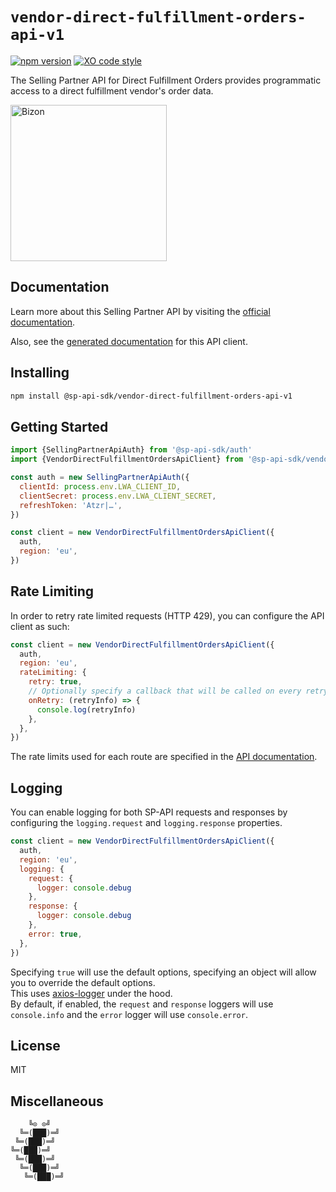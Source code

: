 # `vendor-direct-fulfillment-orders-api-v1`

[![npm version](https://img.shields.io/npm/v/@sp-api-sdk/vendor-direct-fulfillment-orders-api-v1)](https://www.npmjs.com/package/@sp-api-sdk/vendor-direct-fulfillment-orders-api-v1)
[![XO code style](https://img.shields.io/badge/code_style-xo-cyan)](https://github.com/xojs/xo)

The Selling Partner API for Direct Fulfillment Orders provides programmatic access to a direct fulfillment vendor's order data.

[<img src="https://files.bizon.solutions/images/logo/bizon-horizontal.png" alt="Bizon" width="250"/>](https://www.bizon.solutions?utm_source=github&utm_medium=readme&utm_campaign=selling-partner-api-sdk)

## Documentation

Learn more about this Selling Partner API by visiting the [official documentation](https://developer-docs.amazon.com/sp-api/docs).

Also, see the [generated documentation](https://bizon.github.io/selling-partner-api-sdk/modules/_sp-api-sdk_vendor-direct-fulfillment-orders-api-v1.html) for this API client.

## Installing

```sh
npm install @sp-api-sdk/vendor-direct-fulfillment-orders-api-v1
```

## Getting Started

```javascript
import {SellingPartnerApiAuth} from '@sp-api-sdk/auth'
import {VendorDirectFulfillmentOrdersApiClient} from '@sp-api-sdk/vendor-direct-fulfillment-orders-api-v1'

const auth = new SellingPartnerApiAuth({
  clientId: process.env.LWA_CLIENT_ID,
  clientSecret: process.env.LWA_CLIENT_SECRET,
  refreshToken: 'Atzr|…',
})

const client = new VendorDirectFulfillmentOrdersApiClient({
  auth,
  region: 'eu',
})
```

## Rate Limiting

In order to retry rate limited requests (HTTP 429), you can configure the API client as such:

```javascript
const client = new VendorDirectFulfillmentOrdersApiClient({
  auth,
  region: 'eu',
  rateLimiting: {
    retry: true,
    // Optionally specify a callback that will be called on every retry.
    onRetry: (retryInfo) => {
      console.log(retryInfo)
    },
  },
})
```

The rate limits used for each route are specified in the [API documentation](https://developer-docs.amazon.com/sp-api/docs).

## Logging

You can enable logging for both SP-API requests and responses by configuring the `logging.request` and `logging.response` properties.

```javascript
const client = new VendorDirectFulfillmentOrdersApiClient({
  auth,
  region: 'eu',
  logging: {
    request: {
      logger: console.debug
    },
    response: {
      logger: console.debug
    },
    error: true,
  },
})
```

Specifying `true` will use the default options, specifying an object will allow you to override the default options.  
This uses [axios-logger](https://github.com/hg-pyun/axios-logger) under the hood.  
By default, if enabled, the `request` and `response` loggers will use `console.info` and the `error` logger will use `console.error`.


## License

MIT

## Miscellaneous

```
    ╚⊙ ⊙╝
  ╚═(███)═╝
 ╚═(███)═╝
╚═(███)═╝
 ╚═(███)═╝
  ╚═(███)═╝
   ╚═(███)═╝
```
